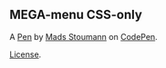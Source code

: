 MEGA-menu CSS-only
------------------


A [Pen](https://codepen.io/stoumann/pen/mdaKaxv) by [Mads Stoumann](https://codepen.io/stoumann) on [CodePen](https://codepen.io).

[License](https://codepen.io/license/pen/mdaKaxv).
